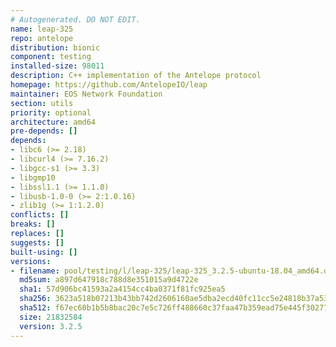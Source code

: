 ```yaml
---
# Autogenerated. DO NOT EDIT.
name: leap-325
repo: antelope
distribution: bionic
component: testing
installed-size: 98011
description: C++ implementation of the Antelope protocol
homepage: https://github.com/AntelopeIO/leap
maintainer: EOS Network Foundation
section: utils
priority: optional
architecture: amd64
pre-depends: []
depends:
- libc6 (>= 2.18)
- libcurl4 (>= 7.16.2)
- libgcc-s1 (>= 3.3)
- libgmp10
- libssl1.1 (>= 1.1.0)
- libusb-1.0-0 (>= 2:1.0.16)
- zlib1g (>= 1:1.2.0)
conflicts: []
breaks: []
replaces: []
suggests: []
built-using: []
versions:
- filename: pool/testing/l/leap-325/leap-325_3.2.5-ubuntu-18.04_amd64.deb
  md5sum: a897d647918c788d8e351015a9d4722e
  sha1: 57d906bc41593a2a4154cc4ba0371f81fc925ea5
  sha256: 3623a518b07213b43bb742d2606160ae5dba2ecd40fc11cc5e24818b37a53cb5
  sha512: f67ec60b1b5b8bac20c7e5c726ff488660c37faa47b359ead75e445f302778d718136ad80b4efc34bc134864e37236b5543c40125bab345f25be3cd334ff55f8
  size: 21832584
  version: 3.2.5
---
```

